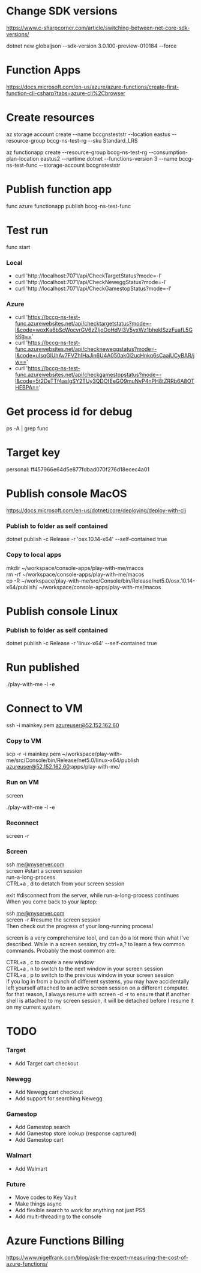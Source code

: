 # Change SDK versions

https://www.c-sharpcorner.com/article/switching-between-net-core-sdk-versions/

dotnet new globaljson --sdk-version 3.0.100-preview-010184 --force


# Function Apps

https://docs.microsoft.com/en-us/azure/azure-functions/create-first-function-cli-csharp?tabs=azure-cli%2Cbrowser


# Create resources

az storage account create --name bccgnsteststr --location eastus --resource-group bccg-ns-test-rg --sku Standard_LRS  

az functionapp create --resource-group bccg-ns-test-rg --consumption-plan-location eastus2 --runtime dotnet --functions-version 3 --name   bccg-ns-test-func --storage-account bccgnsteststr  


# Publish function app

func azure functionapp publish bccg-ns-test-func  


# Test run

func start

### Local
- curl 'http://localhost:7071/api/CheckTargetStatus?mode=-l'
- curl 'http://localhost:7071/api/CheckNeweggStatus?mode=-l'
- curl 'http://localhost:7071/api/CheckGamestopStatus?mode=-l'

### Azure
- curl 'https://bccg-ns-test-func.azurewebsites.net/api/checktargetstatus?mode=-l&code=woxKa6bScWocvrGV6zZIjoOoHdVI3V5yxWz1bhekISzzFuafL5GkKg=='
- curl 'https://bccg-ns-test-func.azurewebsites.net/api/checkneweggstatus?mode=-l&code=uIsqGlUhAv7FVZhIHaJin6U4A050ak0l2ucHnkq6sCaajUCyBAR/jw=='
- curl 'https://bccg-ns-test-func.azurewebsites.net/api/checkgamestopstatus?mode=-l&code=5t2DeTTf4aslgSY2TUy3QDOfEeGO9muNvP4nPH8tZRRb6A8OTHEBPA=='


# Get process id for debug

ps -A | grep func


# Target key

personal: ff457966e64d5e877fdbad070f276d18ecec4a01


# Publish console MacOS

https://docs.microsoft.com/en-us/dotnet/core/deploying/deploy-with-cli

### Publish to folder as self contained
dotnet publish -c Release -r 'osx.10.14-x64' --self-contained true

### Copy to local apps
mkdir ~/workspace/console-apps/play-with-me/macos  
rm -rf ~/workspace/console-apps/play-with-me/macos  
cp -R ~/workspace/play-with-me/src/Console/bin/Release/net5.0/osx.10.14-x64/publish/ ~/workspace/console-apps/play-with-me/macos  

# Publish console Linux

### Publish to folder as self contained
dotnet publish -c Release -r 'linux-x64' --self-contained true

# Run published 

./play-with-me -l -e

# Connect to VM

ssh -i mainkey.pem azureuser@52.152.162.60

### Copy to VM
scp -r -i mainkey.pem ~/workspace/play-with-me/src/Console/bin/Release/net5.0/linux-x64/publish azureuser@52.152.162.60:apps/play-with-me/

### Run on VM
screen

./play-with-me -l -e

### Reconnect

screen -r

### Screen
ssh me@myserver.com  
screen               #start a screen session  
run-a-long-process  
CTRL+a , d to detatch from your screen session  

exit                 #disconnect from the server, while run-a-long-process continues  
When you come back to your laptop:  
  
ssh me@myserver.com  
screen -r            #resume the screen session  
Then check out the progress of your long-running process!  
  
screen is a very comprehensive tool, and can do a lot more than what I've described. While in a screen session, try ctrl+a,? to learn a few common commands. Probably the most common are:  
  
CTRL+a , c to create a new window  
CTRL+a , n to switch to the next window in your screen session  
CTRL+a , p to switch to the previous window in your screen session  
if you log in from a bunch of different systems, you may have accidentally left yourself attached to an active screen session on a different computer. for that reason, I always resume with screen -d -r to ensure that if another shell is attached to my screen session, it will be detached before I resume it on my current system.  


# TODO

### Target
- Add Target cart checkout

### Newegg
- Add Newegg cart checkout
- Add support for searching Newegg

### Gamestop
- Add Gamestop search
- Add Gamestop store lookup (response captured)
- Add Gamestop cart

### Walmart
- Add Walmart

### Future
- Move codes to Key Vault
- Make things async
- Add flexible search to work for anything not just PS5
- Add multi-threading to the console

# Azure Functions Billing

https://www.nigelfrank.com/blog/ask-the-expert-measuring-the-cost-of-azure-functions/